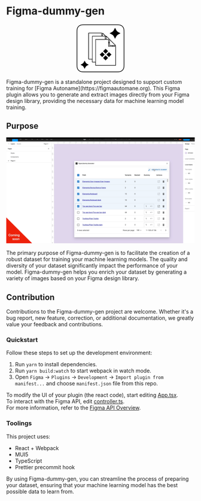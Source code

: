 # Figma-dummy-gen

<p align='center'>
    <img src='./images/icon.png' alt='Figma Dummy Gen icon'>
</p>
Figma-dummy-gen is a standalone project designed to support custom training for [Figma Autoname](https://figmaautomane.org). This Figma plugin allows you to generate and extract images directly from your Figma design library, providing the necessary data for machine learning model training.

## Purpose

<p align='center'>
    <img src='./images/markdown002.gif' width='600' alt='Figma Dummy Gen'>
</p>


The primary purpose of Figma-dummy-gen is to facilitate the creation of a robust dataset for training your machine learning models. The quality and diversity of your dataset significantly impact the performance of your model. Figma-dummy-gen helps you enrich your dataset by generating a variety of images based on your Figma design library.

## Contribution

Contributions to the Figma-dummy-gen project are welcome. Whether it's a bug report, new feature, correction, or additional documentation, we greatly value your feedback and contributions.

### Quickstart

Follow these steps to set up the development environment:

1. Run `yarn` to install dependencies.
2. Run `yarn build:watch` to start webpack in watch mode.
3. Open `Figma` -> `Plugins` -> `Development` -> `Import plugin from manifest...` and choose `manifest.json` file from this repo.

To modify the UI of your plugin (the react code), start editing [App.tsx](./src/app/components/App.tsx).  
To interact with the Figma API, edit [controller.ts](./src/plugin/controller.ts).  
For more information, refer to the [Figma API Overview](https://www.figma.com/plugin-docs/api/api-overview/).

### Toolings

This project uses:

- React + Webpack
- MUI5
- TypeScript
- Prettier precommit hook

By using Figma-dummy-gen, you can streamline the process of preparing your dataset, ensuring that your machine learning model has the best possible data to learn from.